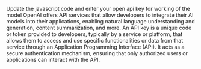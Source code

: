 Update the javascript code and enter your open api key for working of the model
OpenAI offers API services that allow developers to integrate their AI models into 
their applications, enabling natural language understanding and generation, content 
summarization, and more. An API key is a unique code or token provided to developers, 
typically by a service or platform, that allows them to access and use specific functionalities or 
data from that service through an Application Programming Interface (API). It acts as a secure 
authentication mechanism, ensuring that only authorized users or applications can interact with 
the API.
